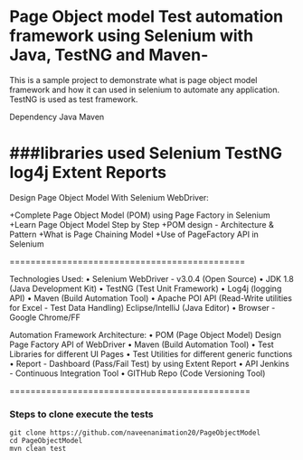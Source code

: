 # Page Object model Test automation framework using Selenium with Java, TestNG and Maven-
This is a sample project to demonstrate what is page object model framework and how it can used in selenium to automate any application.
TestNG is used as test framework.

Dependency
Java
Maven

###libraries used
Selenium
TestNG
log4j
Extent Reports
=================================================

Design Page Object Model With Selenium WebDriver:

+Complete Page Object Model (POM) using Page Factory in Selenium
+Learn Page Object Model Step by Step
+POM design - Architecture & Pattern
+What is Page Chaining Model
+Use of PageFactory API in Selenium

=============================================

Technologies Used:
• Selenium WebDriver - v3.0.4 (Open Source)
• JDK 1.8 (Java Development Kit)
• TestNG (Test Unit Framework)
• Log4j (logging API)
• Maven (Build Automation Tool)
• Apache POI API (Read-Write utilities for Excel - Test Data Handling) Eclipse/IntelliJ (Java Editor)
• Browser - Google Chrome/FF

Automation Framework Architecture:
• POM (Page Object Model) Design Page Factory API of WebDriver
• Maven (Build Automation Tool)
• Test Libraries for different UI Pages
• Test Utilities for different generic functions
• Report - Dashboard (Pass/Fail Test) by using Extent Report
• API Jenkins - Continuous Integration Tool
• GITHub Repo (Code Versioning Tool)


==============================================
### Steps to clone execute the tests
```
git clone https://github.com/naveenanimation20/PageObjectModel
cd PageObjectModel
mvn clean test
```
